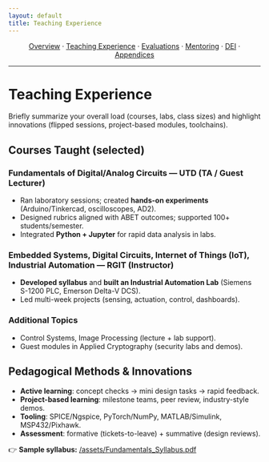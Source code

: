 ```yaml
---
layout: default
title: Teaching Experience
---
```



<p align="center">
  <a href="{{ 'index.html' | relative_url }}">Overview</a> ·
  <a href="{{ 'teaching.html' | relative_url }}">Teaching Experience</a> ·
  <a href="{{ 'evaluations.html' | relative_url }}">Evaluations</a> ·
  <a href="{{ 'mentoring.html' | relative_url }}">Mentoring</a> ·
  <a href="{{ 'dei.html' | relative_url }}">DEI</a> ·
  <a href="{{ 'appendices.html' | relative_url }}">Appendices</a>
</p>
<hr/>

# Teaching Experience

Briefly summarize your overall load (courses, labs, class sizes) and highlight innovations (flipped sessions, project-based modules, toolchains).

## Courses Taught (selected)

### Fundamentals of Digital/Analog Circuits — UTD (TA / Guest Lecturer)
- Ran laboratory sessions; created **hands-on experiments** (Arduino/Tinkercad, oscilloscopes, AD2).
- Designed rubrics aligned with ABET outcomes; supported 100+ students/semester.
- Integrated **Python + Jupyter** for rapid data analysis in labs.

### Embedded Systems, Digital Circuits, Internet of Things (IoT), Industrial Automation — RGIT (Instructor)
- **Developed syllabus** and **built an Industrial Automation Lab** (Siemens S-1200 PLC, Emerson Delta-V DCS).
- Led multi-week projects (sensing, actuation, control, dashboards).

### Additional Topics
- Control Systems, Image Processing (lecture + lab support).
- Guest modules in Applied Cryptography (security labs and demos).

## Pedagogical Methods & Innovations
- **Active learning**: concept checks → mini design tasks → rapid feedback.
- **Project-based learning**: milestone teams, peer review, industry-style demos.
- **Tooling**: SPICE/Ngspice, PyTorch/NumPy, MATLAB/Simulink, MSP432/Pixhawk.
- **Assessment**: formative (tickets-to-leave) + summative (design reviews).

👉 **Sample syllabus:** [/assets/Fundamentals_Syllabus.pdf](/assets/Fundamentals_Syllabus.pdf)
